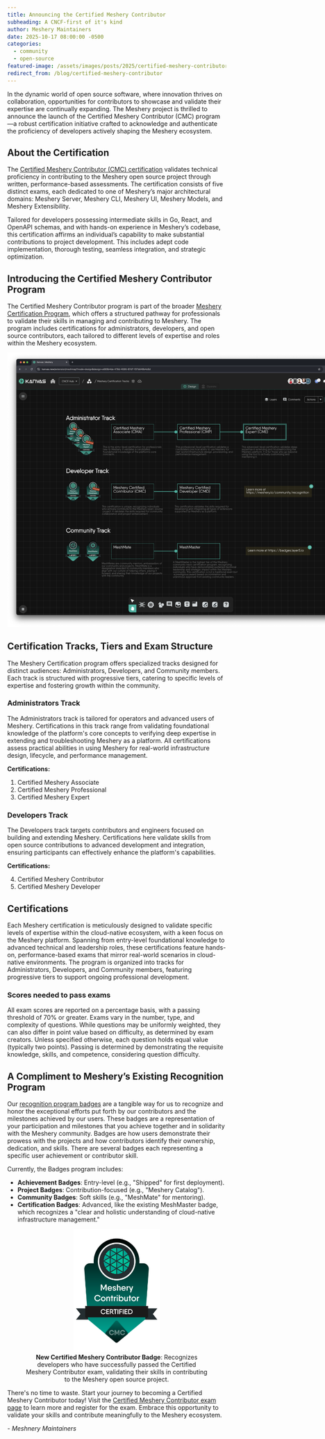 ```yaml
---
title: Announcing the Certified Meshery Contributor
subheading: A CNCF-first of it's kind
author: Meshery Maintainers
date: 2025-10-17 08:00:00 -0500
categories: 
  - community
  - open-source
featured-image: /assets/images/posts/2025/certified-meshery-contributor/certified-meshery-contributor-hero.png
redirect_from: /blog/certified-meshery-contributor
---
```


In the dynamic world of open source software, where innovation thrives on collaboration, opportunities for contributors to showcase and validate their expertise are continually expanding. The Meshery project is thrilled to announce the launch of the Certified Meshery Contributor (CMC) program—a robust certification initiative crafted to acknowledge and authenticate the proficiency of developers actively shaping the Meshery ecosystem.

## About the Certification

The [Certified Meshery Contributor (CMC) certification](https://cloud.meshery.io/academy/certifications/c5ada327-8a58-4c8a-b9fa-51b95696488c/certified-meshery-contributor) validates technical proficiency in contributing to the Meshery open source project through written, performance-based assessments. The certification consists of five distinct exams, each dedicated to one of Meshery’s major architectural domains: Meshery Server, Meshery CLI, Meshery UI, Meshery Models, and Meshery Extensibility.

Tailored for developers possessing intermediate skills in Go, React, and OpenAPI schemas, and with hands-on experience in Meshery’s codebase, this certification affirms an individual’s capability to make substantial contributions to project development. This includes adept code implementation, thorough testing, seamless integration, and strategic optimization.

## Introducing the Certified Meshery Contributor Program

The Certified Meshery Contributor program is part of the broader [Meshery Certification Program](https://cloud.meshery.io/academy/certifications), which offers a structured pathway for professionals to validate their skills in managing and contributing to Meshery. The program includes certifications for administrators, developers, and open source contributors, each tailored to different levels of expertise and roles within the Meshery ecosystem.

<a href="https://kanvas.new/extension/meshmap?catalog-design=c2141477-379b-432e-b47e-1c89600235a5"><img alt="Certified Meshery Contributor Badge" src="/assets/images/posts/2025/certified-meshery-contributor/meshery-certification-program.png" style="max-width:800px"  /></a>

<!-- ### Meshery Certification Program Tracks and Exams

| Track          | Tier                                 | Target Audience                                                                                                   | Prerequisites                                                                                                                | Duration    | Passing Rate | Valid For | Key Focus                                                                                                                                                     |
|----------------|--------------------------------------|-------------------------------------------------------------------------------------------------------------------|------------------------------------------------------------------------------------------------------------------------------|-------------|--------------|-----------|---------------------------------------------------------------------------------------------------------------------------------------------------------------|
| Administrators | Certified Meshery Associate (CMA)    | Professionals and students early in their professional journey or new to Meshery and cloud native infrastructure. | Foundational knowledge of Kubernetes and cloud-native concepts.                                                              | 90 minutes  | 70%          | 1 year    | Fundamentals: Core Meshery concepts, UI/CLI, and basic operations like installation and environment management.                                               |
| Administrators | Certified Meshery Professional (CMP) | Platform Engineers, DevOps Engineers, and SREs with hands-on experience.                                          | Strong understanding of Kubernetes and cloud-native technologies; MCA is recommended but not required.                       | 120 minutes | 70%          | 2 years   | Application: Designing and provisioning infrastructure, performance management, multi-cluster operations, and GitOps integration.                             |
| Administrators | Certified Meshery Expert (CME)       | Senior architects, CTOs, and leads designing enterprise cloud-native platforms with Meshery.                      | CMP certification required.                                                                                                  | 180 minutes | 70%          | 2 years   | Extension and Expertise: Developing custom Meshery components, implementing advanced governance policies, and deep troubleshooting.                           |
| Developers     | Certified Meshery Contributor (CMC)  | Open source contributors, developers, technical writers, and community members.                                   | Proficient in Git and GitHub, familiar with Meshery's architecture, and a strong understanding of open source collaboration. | 150 minutes | 70%          | 2 years   | Open Source Contribution: Successfully submitting code (Go, JavaScript), documentation, or other project enhancements that are merged into the main codebase. |
| Developers     | Certified Meshery Developer (CMD)    | Professional software engineers and systems integrators                                                           | CMA certification +1 year professional experience                                                                            | 180 minutes | 70%          | 2 years   | This certification validates the skills required for developing and integrating all types of extensions supported by Meshery as a platform.                   | -->

## Certification Tracks, Tiers and Exam Structure

The Meshery Certification program offers specialized tracks designed for distinct audiences: Administrators, Developers, and Community members. Each track is structured with progressive tiers, catering to specific levels of expertise and fostering growth within the community.

### Administrators Track

The Administrators track is tailored for operators and advanced users of Meshery. Certifications in this track range from validating foundational knowledge of the platform's core concepts to verifying deep expertise in extending and troubleshooting Meshery as a platform. All certifications assess practical abilities in using Meshery for real-world infrastructure design, lifecycle, and performance management.

**Certifications:**

1. Certified Meshery Associate  
2. Certified Meshery Professional  
3. Certified Meshery Expert

### Developers Track

The Developers track targets contributors and engineers focused on building and extending Meshery. Certifications here validate skills from open source contributions to advanced development and integration, ensuring participants can effectively enhance the platform's capabilities.

**Certifications:**

4. Certified Meshery Contributor  
5. Certified Meshery Developer

## Certifications

Each Meshery certification is meticulously designed to validate specific levels of expertise within the cloud-native ecosystem, with a keen focus on the Meshery platform. Spanning from entry-level foundational knowledge to advanced technical and leadership roles, these certifications feature hands-on, performance-based exams that mirror real-world scenarios in cloud-native environments. The program is organized into tracks for Administrators, Developers, and Community members, featuring progressive tiers to support ongoing professional development.

### Scores needed to pass exams

All exam scores are reported on a percentage basis, with a passing threshold of 70% or greater. Exams vary in the number, type, and complexity of questions. While questions may be uniformly weighted, they can also differ in point value based on difficulty, as determined by exam creators. Unless specified otherwise, each question holds equal value (typically two points). Passing is determined by demonstrating the requisite knowledge, skills, and competence, considering question difficulty.

## A Compliment to Meshery’s Existing Recognition Program

Our [recognition program badges](/blog/2023/09/2023-9-2-layer5-badge-program/) are a tangible way for us to recognize and honor the exceptional efforts put forth by our contributors and the milestones achieved by our users. These badges are a representation of your participation and milestones that you achieve together and in solidarity with the Meshery community. Badges are how users demonstrate their prowess with the projects and how contributors identify their ownership, dedication, and skills. There are several badges each representing a specific user achievement or contributor skill.

Currently, the Badges program includes:

* **Achievement Badges**: Entry-level (e.g., "Shipped" for first deployment).  
* **Project Badges**: Contribution-focused (e.g., "Meshery Catalog").  
* **Community Badges**: Soft skills (e.g., "MeshMate" for mentoring).  
* **Certification Badges**: Advanced, like the existing MeshMaster badge, which recognizes a "clear and holistic understanding of cloud-native infrastructure management."

<figure style="text-align: center;">
  <a href="/assets/images/posts/2025/certified-meshery-contributor/certified-meshery-contributor-badge.png">
<img alt="Certified Meshery Contributor Badge" src="/assets/images/posts/2025/certified-meshery-contributor/certified-meshery-contributor-badge.png" style="max-width:200px"  /></a>
  <figcaption ><b>New Certified Meshery Contributor Badge</b>: Recognizes developers who have successfully passed the Certified Meshery Contributor exam, validating their skills in contributing to the Meshery open source project.
</figcaption>
</figure>
  

  There's no time to waste. Start your journey to becoming a Certified Meshery Contributor today! Visit the [Certified Meshery Contributor exam page](https://cloud.meshery.io/academy/certifications/c5ada327-8a58-4c8a-b9fa-51b95696488c/certified-meshery-contributor) to learn more and register for the exam. Embrace this opportunity to validate your skills and contribute meaningfully to the Meshery ecosystem.

  _- Meshnery Maintainers_